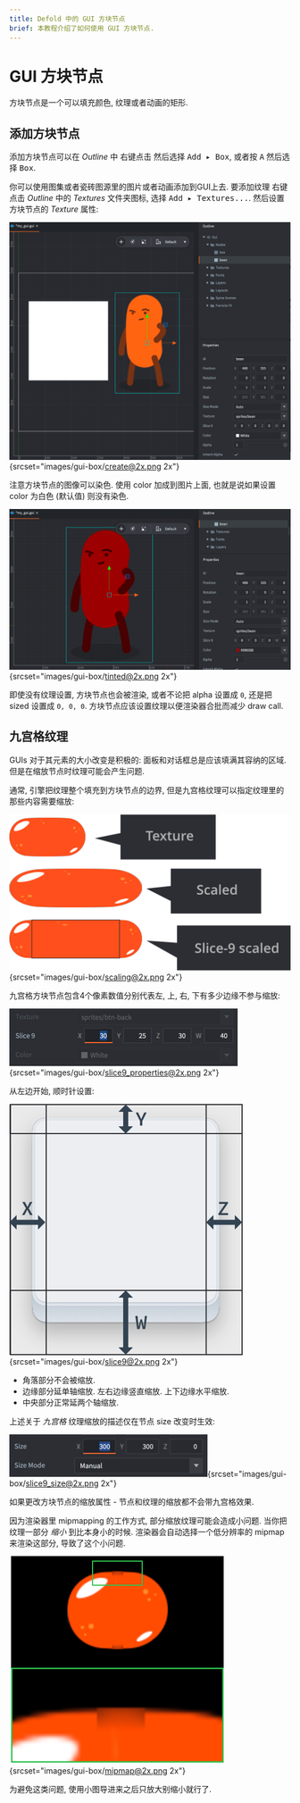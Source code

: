 ```yaml
---
title: Defold 中的 GUI 方块节点
brief: 本教程介绍了如何使用 GUI 方块节点.
---
```


# GUI 方块节点

方块节点是一个可以填充颜色, 纹理或者动画的矩形.

## 添加方块节点

添加方块节点可以在 *Outline* 中 <kbd>右键点击</kbd> 然后选择 <kbd>Add ▸ Box</kbd>, 或者按 <kbd>A</kbd> 然后选择 <kbd>Box</kbd>.

你可以使用图集或者瓷砖图源里的图片或者动画添加到GUI上去. 要添加纹理 <kbd>右键点击</kbd>  *Outline* 中的 *Textures* 文件夹图标, 选择 <kbd>Add ▸ Textures...</kbd>. 然后设置方块节点的 *Texture* 属性:

![纹理](images/gui-box/create.png){srcset="images/gui-box/create@2x.png 2x"}

注意方块节点的图像可以染色. 使用 color 加成到图片上面, 也就是说如果设置 color 为白色 (默认值) 则没有染色.

![染色纹理](images/gui-box/tinted.png){srcset="images/gui-box/tinted@2x.png 2x"}

即使没有纹理设置, 方块节点也会被渲染, 或者不论把 alpha 设置成 `0`, 还是把 sized 设置成 `0, 0, 0`. 方块节点应该设置纹理以便渲染器合批而减少 draw call.

## 九宫格纹理

GUIs 对于其元素的大小改变是积极的: 面板和对话框总是应该填满其容纳的区域. 但是在缩放节点时纹理可能会产生问题.

通常, 引擎把纹理整个填充到方块节点的边界, 但是九宫格纹理可以指定纹理里的那些内容需要缩放:

![GUI 缩放](images/gui-box/scaling.png){srcset="images/gui-box/scaling@2x.png 2x"}

九宫格方块节点包含4个像素数值分别代表左, 上, 右, 下有多少边缘不参与缩放:

![九宫格属性](images/gui-box/slice9_properties.png){srcset="images/gui-box/slice9_properties@2x.png 2x"}

从左边开始, 顺时针设置:

![九宫格设置](images/gui-box/slice9.png){srcset="images/gui-box/slice9@2x.png 2x"}

- 角落部分不会被缩放.
- 边缘部分延单轴缩放. 左右边缘竖直缩放. 上下边缘水平缩放.
- 中央部分正常延两个轴缩放.

上述关于 *九宫格* 纹理缩放的描述仅在节点 size 改变时生效:

![GUI box node size](images/gui-box/slice9_size.png){srcset="images/gui-box/slice9_size@2x.png 2x"}

如果更改方块节点的缩放属性 - 节点和纹理的缩放都不会带九宫格效果.

因为渲染器里 mipmapping 的工作方式, 部分缩放纹理可能会造成小问题. 当你把纹理一部分 _缩小_ 到比本身小的时候. 渲染器会自动选择一个低分辨率的 mipmap 来渲染这部分, 导致了这个小问题.

![九宫格 mipmapping](images/gui-box/mipmap.png){srcset="images/gui-box/mipmap@2x.png 2x"}

为避免这类问题, 使用小图导进来之后只放大别缩小就行了.
